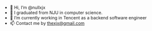 - 👋 Hi, I’m @nullxjx
- 👀 I graduated from NJU in computer science.
- 🌱 I’m currently working in Tencent as a backend software engineer
- 📫 Contact me by thexjx@gmail.com

<!---
nullxjx/nullxjx is a ✨ special ✨ repository because its `README.md` (this file) appears on your GitHub profile.
You can click the Preview link to take a look at your changes.
--->
